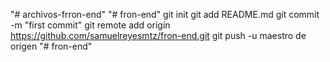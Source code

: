 "# archivos-frron-end" 
"# fron-end"  git init git add README.md git commit -m "first commit" git remote add origin https://github.com/samuelreyesmtz/fron-end.git  git push -u maestro de origen 
"# fron-end" 
